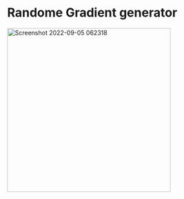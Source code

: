 # Randome Gradient generator

<img width="379" alt="Screenshot 2022-09-05 062318" src="https://user-images.githubusercontent.com/55138445/188340997-a7d7972b-fd4e-4c87-a0b0-cb3943bee312.png">

